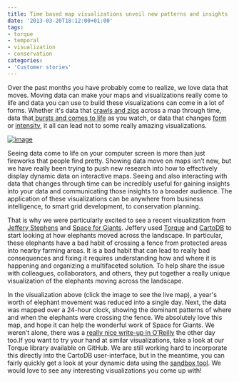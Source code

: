```yaml
---
title: Time based map visualizations unveil new patterns and insights
date: '2013-03-20T18:12:00+01:00'
tags:
- torque
- temporal
- visualization
- conservation
categories:
- 'Customer stories'
---
```


Over the past months you have probably come to realize, we love data that moves. Moving data can make your maps and visualizations really come to life and data you can use to build these visualizations can come in a lot of forms. Whether it's data that <a href="http://www.guardian.co.uk/news/datablog/interactive/2012/oct/01/first-world-war-royal-navy-ships-mapped" title="guardian data blog">crawls and zips</a> across a map through time, data that<a href="http://mwcimpact.com/" title="MWC"> bursts and comes to life</a> as you watch, or data that changes <a href="http://vizzuality.github.com/rollingstonesmap/" title="Rolling Stones">form</a> or <a href="http://cartodb.github.com/bcn_traffic_map/" title="Traffic map">intensity</a>, it all can lead not to some really amazing visualizations.

<a href="http://www.wildermaps.com/sfg/2012_oneday.html" title="Space for Giants + Torque"><img alt="image" src="http://cartodb.s3.amazonaws.com/tumblr/posts/u115.gif"/></a>

Seeing data come to life on your computer screen is more than just fireworks that people find pretty. Showing data move on maps isn’t new, but we have really been trying to push new research into how to effectively display dynamic data on interactive maps. Seeing and also interacting with data that changes through time can be incredibly useful for gaining insights into your data and communicating those insights to a broader audience. The application of these visualizations can be anywhere from business intelligence, to smart grid development, to conservation planning.

That is why we were particularly excited to see a recent visualization from <a href="https://twitter.com/jeffjstephens" title="Stephens">Jeffery Stephens</a> and <a href="http://www.spaceforgiants.org/" title="Space for Giants">Space for Giants</a>. Jeffery used <a href="https://github.com/CartoDB/torque" title="Torque">Torque</a> and <a href="https://cartodb.com" title="CartoDB">CartoDB</a> to start looking at how elephants moved across the landscape. In particular, these elephants have a bad habit of crossing a fence from protected areas into nearby farming areas. It is a bad habit that can lead to really bad consequences and fixing it requires understanding how and where it is happening and organizing a multifaceted solution. To help share the issue with colleagues, collaborators, and others, they put together a really unique visualization of the elephants moving across the landscape.

In the visualization above (click the image to see the live map), a year's worth of elephant movement was reduced into a single day. Next, the data was mapped over a 24-hour clock, showing the dominant patterns of where and when the elephants were crossing the fence. We absolutely love this map, and hope it can help the wonderful work of Space for Giants. We weren’t alone, there was a <a href="http://animals.oreilly.com/secret-lives-of-elephants-revealed/" title="O'Reilly + Torque">really nice write-up in O’Reilly</a> the other day too.If you want to try your hand at similar visualizations, take a look at our Torque library available on GitHub. We are still working hard to incorporate this directly into the CartoDB user-interface, but in the meantime, you can fairly quickly get a look at your dynamic data using the <a href="http://cartodb.github.com/torque" title="CartoDB + Torque">sandbox tool</a>. We would love to see any interesting visualizations you come up with!
